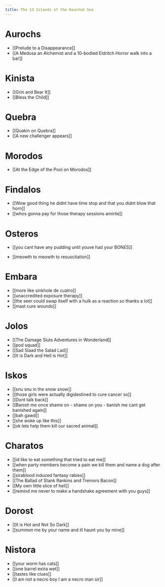 ```yaml
---
title: The 13 Islands of the Haunted Sea
---
```

# Aurochs 
- [[Prelude to a Disappearance]]
- [[A Medusa an Alchemist and a 10-bodied Eldritch Horror walk into a bar]]

# Kinista
- [[Grin and Bear It]]
- [[Bless the Child]]

# Quebra
- [[Quakin on Quebra]]
- [[A new challenger appears]]

# Morodos
- [[At the Edge of the Pool on Morodos]]

# Findalos
- [[Wow good thing he didnt have time stop and that you didnt blow that horn]]
- [[whos gonna pay for those therapy sessions amirite]]

# Osteros
- [[you cant have any pudding until youve had your BONES]]
* [[meowth to meowth to resuscitation]]

# Embara
* [[more like sinkhole de cuatro]]
* [[unaccredited exposure therapy]]
* [[the seer could swap itself with a hulk as a reaction so thanks a lot]]
* [[mast cure wounds]]

# Jolos 
* [[The Damage Sluts Adventures in Wonderland]]
* [[pod squad]]
* [[Sad Slaad the Salad Lad]]
* [[It is Dark and Hell is Hot]]

# Iskos
* [[snu snu in the snow snow]]
* [[those girls were actually digidestined to cure cancer so]]
* [[Dont talk back]]
* [[Banish me once shame on - shame on you - banish me cant get banished again]]
* [[bah gawd]]
* [[she woke up like this]]
* [[ok lets help them kill our sacred animal]]

# Charatos
- [[id like to eat something that tried to eat me]]
- [[when party members become a pain we kill them and name a dog after them]]
- [[sirablood induced fantasy rabies]]
- [[The Ballad of Stank Rankins and Tremors Bacon]]
- [[My own little slice of hell]]
- [[remind me never to make a handshake agreement with you guys]]

# Dorost
- [[It is Hot and Not So Dark]]
- [[summon me by your name and ill haunt you by mine]]

# Nistora
- [[your worm has cats]]
- [[one barrel extra wet]]
- [[tastes like clues]]
- [[I am not a necro boy I am a necro man sir]]